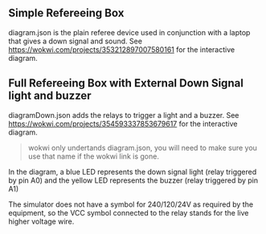 ## Simple Refereeing Box

diagram.json is the plain referee device used in conjunction with a laptop that gives a down signal and sound.
See https://wokwi.com/projects/353212897007580161 for the interactive diagram.

## Full Refereeing Box with External Down Signal light and buzzer

diagramDown.json adds the relays to trigger a light and a buzzer.
See https://wokwi.com/projects/354593337853679617 for the interactive diagram.

> wokwi only undertands diagram.json, you will need to make sure you use that name if the wokwi link is gone.

In the diagram, a blue LED represents the down signal light (relay triggered by pin A0) and the yellow LED represents the buzzer (relay triggered by pin A1)

The simulator does not have a symbol for 240/120/24V as required by the equipment, so the VCC symbol connected to the relay stands for the live higher voltage wire.

